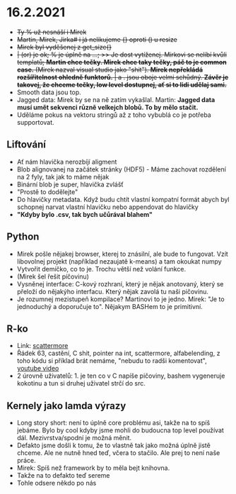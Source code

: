 # 16.2.2021

- ~~Ty % už nesnáší i Mirek~~
- ~~Martin, Mirek, Jirka# i já nelikujeme {} oproti () u resize~~
- ~~Mirek byl vyděšenej z get_size{}~~
- ~~| (or) je ok; % je úplně na ...; >> Je dost vytíženej. Mirkovi se nelíbí kvůli templatů; **Martin chce tečky. Mirek chce taky tečky, páč to je common case.** (Mirek nazval visual studio jako "shit"). **Mirek nepřekládá rozšířitelnost ohledně funktorů.** | a . jsou oboje velmi schůdný. **Závěr je takovej, že chceme tečky, low level dostupnej, ať si to lidi udělaj sami.**~~
- Smooth data jsou top.
- Jagged data: Mirek by se na ně zatím vykašlal. Martin: **Jagged data musí umět sekvenci různě velkejch blobů. To by mělo stačit.**
- Uděláme pokus na vektoru stringů až z toho vybublá co je potřeba supportovat.

## Liftování

- Ať nám hlavička nerozbíjí aligment
- Blob alignovanej na začátek stránky (HDF5) - Máme zachovat rozdělení na 2 fyly, tak jak to máme nějak
- Binární blob je super, hlavička zvlášť
- "Prostě to dodělejte"
- Do hlavičky metadata. Když budu chtít vlastní kompatní formát abych byl schopnej narvat vlastní hlavičku nebo appendovat do hlavičky
- **"Kdyby bylo .csv, tak bych učůrával blahem"**

## Python

- Mirek pošle nějakej browser, kterej to znásilní, ale bude to fungovat. Vzít libovolnej projekt (například nezaujatě k-means) a tam okoukat numpy
- Vytvořit demíčko, co to je. Trochu větší než volání funkce.
- (Mirek šel řešit píčovinu)
- Vysněnej interface: C-kový rozhraní, který je nějak anotovaný, který se přeloží do nějakýho interfacu. Který nějak zavolá tu naši pičovinu.
- Je rozumnej mezistupeň kompilace? Martinovi to je jedno. Mirek: "Je to jednoduchý a doporučuje to". Nějakym BASHem to je primitivní.

## R-ko

- Link: [scattermore](https://github.com/exaexa/scattermore)
- Řádek 63, castění, C shit, pointer na int, scattermore, alfabelending, z toho kódu si příklad brát nemáme, "nebudu to radši komentovat", [youtube video](https://youtu.be/yR0EVtcPgD0)
- 2 úrovně uživatelů: 1. je ten co v C napíše pičoviny, bashem vygeneruje kokotinu a tun si druhej uživatel strčí do src.

## Kernely jako lamda výrazy

- Long story short: není to úplně core problému asi, takže na to spíš jebáme. Bylo by cool kdyby jsme mohli do budoucna top level používat dál. Mezivrstva/spodní je možná měnit.
- Defakto jsme došli k tomu, že to vlastně tak jako možná úplně jistě chceme. Ale ne nutně hned teď, včera to stačilo. Ale prej to není naše práce.
- Mirek: Spíš než framework by to měla bejt knihovna.
- Takže na to defakto teď sereme
- Tohle odsere někdo po nás
